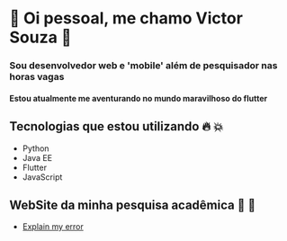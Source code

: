 # :star2: Oi pessoal, me chamo Victor Souza :star2:
### Sou desenvolvedor web e 'mobile' além de pesquisador nas horas vagas
#### Estou atualmente me aventurando no mundo maravilhoso do flutter

## Tecnologias que estou utilizando :fire: :boom:
  * Python
  * Java EE
  * Flutter
  * JavaScript
  
 ## WebSite da minha pesquisa acadêmica :muscle: :metal:
  * [Explain my error](http://victortirano.pythonanywhere.com/)
